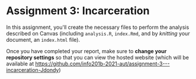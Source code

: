 # Assignment 3: Incarceration
In this assignment, you'll create the necessary files to perform the analysis described on Canvas (including `analysis.R`, `index.Rmd`, and by _knitting_ your document, an `index.html` file).

Once you have completed your report, make sure to **change your repository settings** so that you can view the hosted website (which will be available at https://github.com/info201b-2021-aut/assignment-3---incarceration-Jdondy)
